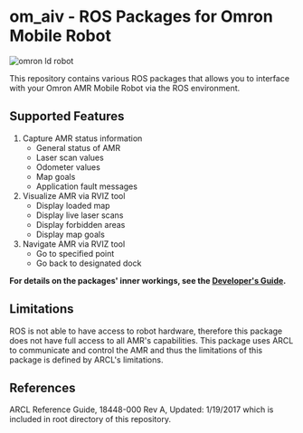# om_aiv - ROS Packages for Omron Mobile Robot
![omron ld robot](https://assets.omron.com/m/438d82ed579472a4/Portrait_M-Mobile_Robot_Product-News-jpg.jpg "omron ld robot")

This repository contains various ROS packages that allows you to interface with your Omron AMR Mobile Robot via the ROS environment.

## Supported Features
1. Capture AMR status information
    * General status of AMR
    * Laser scan values
    * Odometer values
    * Map goals
    * Application fault messages
2. Visualize AMR via RVIZ tool
    * Display loaded map
    * Display live laser scans
    * Display forbidden areas
    * Display map goals
3. Navigate AMR via RVIZ tool
    * Go to specified point
    * Go back to designated dock

**For details on the packages' inner workings, see the [Developer's Guide](https://github.com/guanyewtan/Omron_LD/blob/master/docs/DeveloperGuide.adoc).**

## Limitations
ROS is not able to have access to robot hardware, therefore this package does not have full access to all AMR's capabilities. This package uses ARCL to communicate and control the AMR and thus the limitations of this package is defined by ARCL's limitations.

## References
ARCL Reference Guide, 18448-000 Rev A, Updated: 1/19/2017 which is included in root directory of this repository.
